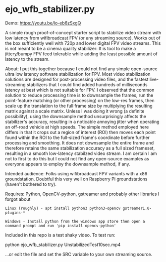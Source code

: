 # ejo_wfb_stabilizer.py

Demo: https://youtu.be/lo-eb6zSxgQ

A simple rough proof-of-concept starter script to stabilize video stream with low latency from wifibroadcast FPV (or any streaming source). Works out of the box sufficiently well with 720p and lower digital FPV video streams. This is not meant to be a cinema quality stabilizer: It is tool to make a jittery/bumpy FPV feed tolerable while adding the least possible amount of latency to the stream.

About: I put this together because I could not find any simple open-source ultra low latency software stabilization for FPV. Most video stabilization solutions are designed for post-processing video files, and the fastest live-streaming stabilizers that I could find added hundreds of milliseconds latency at best which is not suitable for FPV. I observed that the common solution to reduce processing time is to downsample the frames, run the point-feature matching (or other processing) on the low-res frames, then scale up the translation to the full frame size by multiplying the resulting matrix against a scale matrix. Unless I was doing it wrong (a definite possibility), using the downsample method unsurprisingly affects the stabilizer's accuracy, resulting in a noticable annoying jitter when operating an off-road vehicle at high speeds. The simple method employed here differs in that it crops out a region of interest (ROI) then moves each point found within the ROI to the full-sized frame's coordinate before further processing and smoothing. It does not downsample the entire frame and therefore retains the same  stabilization accuracy as a full sized frameset, resulting in a smooth low-latency stabilzed video stream. I am certain I am not to first to do this but I could not find any open-source examples as everyone appears to employ the downsample method, if any.

Intended audience: Folks using wifibroadcast FPV variants with a x86 groundstation. Doubtful this very well on Raspberry Pi groundstations (haven't bothered to try).

Requires: Python, OpenCV-python, gstreamer and probably other libraries I forgot about

	Linux (roughly) - apt install python3 python3-opencv gstreamer1.0-plugins-* 

	Windows - Install python from the windows app store then open a command prompt and run 'pip install opencv-python'


Included in this repo is a test shaky video. To test run:

python ejo_wfb_stabilizer.py UnstabilizedTest10sec.mp4 

...or edit the file and set the SRC variable to your own streaming source.
